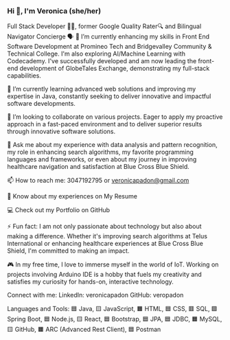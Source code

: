 ### Hi 👋, I'm Veronica (she/her)
Full Stack Developer 👩‍💻, former Google Quality Rater🔍 and Bilingual Navigator Concierge 🗣️
🔭 I’m currently enhancing my skills in Front End Software Development at Promineo Tech and Bridgevalley Community & Technical College. I'm also exploring AI/Machine Learning with Codecademy. I've successfully developed and am now leading the front-end development of GlobeTales Exchange, demonstrating my full-stack capabilities.

🌱 I’m currently learning advanced web solutions and improving my expertise in Java, constantly seeking to deliver innovative and impactful software developments.

👯 I’m looking to collaborate on various projects. Eager to apply my proactive approach in a fast-paced environment and to deliver superior results through innovative software solutions.

💬 Ask me about my experience with data analysis and pattern recognition, my role in enhancing search algorithms, my favorite programming languages and frameworks, or even about my journey in improving healthcare navigation and satisfaction at Blue Cross Blue Shield.

📫 How to reach me: 3047192795 or veronicapadon@gmail.com

📄 Know about my experiences on My Resume

💻 Check out my Portfolio on GitHub

⚡ Fun fact: I am not only passionate about technology but also about making a difference. Whether it's improving search algorithms at Telus International or enhancing healthcare experiences at Blue Cross Blue Shield, I'm committed to making an impact.

🎮 In my free time, I love to immerse myself in the world of IoT. Working on projects involving Arduino IDE is a hobby that fuels my creativity and satisfies my curiosity for hands-on, interactive technology.

Connect with me:
LinkedIn: veronicapadon
GitHub: veropadon

Languages and Tools:
🟦 Java, 🟨 JavaScript, 🟧 HTML, 🟦 CSS, 🟥 SQL, 🟩 Spring Boot, 🟦 Node.js, 🟨 React, 🟦 Bootstrap, 🟦 JPA, 🟦 JDBC, 🟧 MySQL, 🟨 GitHub, 🟧 ARC (Advanced Rest Client), 🟦 Postman

